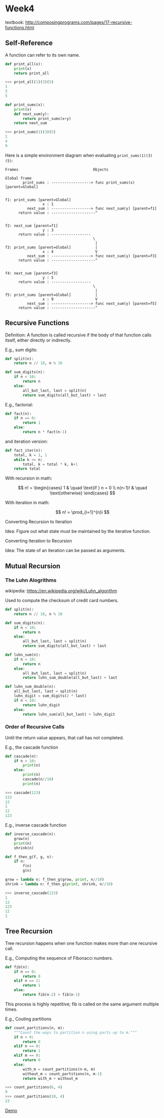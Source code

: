 # Week4

textbook: http://composingprograms.com/pages/17-recursive-functions.html

## Self-Reference

A function can refer to its own name.

```python
def print_all(x):
    print(x)
    return print_all

>>> print_all(1)(3)(5)
1
3
5

def print_sums(x):
    print(x)
    def next_sum(y):
        return print_sums(x+y)
    return next_sum

>>> print_sums(1)(3)(5)
1
4
9
```

Here is a simple environment diagram when evaluating `print_sums(1)(3)(5)`:

```text
Frames                                  Objects

Global frame
        print_sums : ------------------> func print_sums(x)  [parent=Global]


f1: print_sums [parent=Global]
                 x : 1
          next_sum : ------------------> func next_sum(y) [parent=f1]
      return value : --------------------^


f2: next_sum [parent=f1]
                 y : 3
      return value : ------------------
                                        \
                                         |
f3: print_sums [parent=Global]           |
                 x : 4                   V
          next_sum : ------------------> func next_sum(y) [parent=f3]
      return value : --------------------^


f4: next_sum [parent=f3]
                 y : 5
      return value : ------------------
                                        \
                                         |
f5: print_sums [parent=Global]           |
                 x : 9                   V
          next_sum : ------------------> func next_sum(y) [parent=f5]
      return value : --------------------^
```

## Recursive Functions

Definition: A function is called recursive if the body of that function calls itself, either directly or indirectly.

E.g., sum digits:

```python
def split(n):
    return n // 10, n % 10

def sum_digits(n):
    if n < 10:
        return n
    else:
        all_but_last, last = split(n)
        return sum_digits(all_but_last) + last
```

E.g., factorial:

```python
def fact(n):
    if n == 0:
        return 1
    else:
        return n * fact(n-1)
```

and iteration version:

```python
def fact_iter(n):
    total, k = 1, 1
    while k <= n:
        total, k = total * k, k+1
    return total
```

With recursion in math:

$$
n! =
    \begin{cases}
    1       & \quad \text{if } n = 0 \\
    n(n-1)! & \quad \text{otherwise}
    \end{cases}
$$

With iteration in math:

$$
n! = \prod_{i=1}^{n}i
$$

Converting Recursion to Iteration

Idea: Figure out what state must be maintained by the iterative function.

Converting Iteration to Recursion

Idea: The state of an iteration can be passed as arguments.

## Mutual Recursion

### The Luhn Alogrithms

wikipedia: https://en.wikipedia.org/wiki/Luhn_algorithm

Used to compute the checksum of credit card numbers.

```python
def split(n):
    return n // 10, n % 10

def sum_digits(n):
    if n < 10:
        return n
    else:
        all_but_last, last = split(n)
        return sum_digits(all_but_last) + last

def luhn_sum(n):
    if n < 10:
        return n
    else:
        all_but_last, last = split(n)
        return luhn_sum_double(all_but_last) + last

def luhn_sum_double(n):
    all_but_last, last = split(n)
    luhn_digit = sum_digits(2 * last)
    if n < 10:
        return luhn_digit
    else:
        return luhn_sum(all_but_last) + luhn_digit
```

### Order of Recursive Calls

Until the return value appears, that call has not completed.

E.g., the cascade function

```python
def cascade(n):
    if n < 10:
        print(n)
    else:
        print(n)
        cascade(n//10)
        print(n)

>>> cascade(123)
123
12
1
12
123
```

E.g., inverse cascade function

```python
def inverse_cascade(n):
    grow(n)
    print(n)
    shrink(n)

def f_then_g(f, g, n):
    if n:
        f(n)
        g(n)

grow = lambda n: f_then_g(grow, print, n//10)
shrink = lambda n: f_then_g(print, shrink, n//10)

>>> inverse_cascade(123)
1
12
123
12
1
```

## Tree Recursion

Tree recursion happens when one function makes more than one recursive call.

E.g., Computing the sequence of Fibonacci numbers.

```python
def fib(n):
    if n == 0:
        return 0
    elif n == 1:
        return 1
    else:
        return fib(n-2) + fib(n-1)
```

This process is highly repetitive; fib is called on the same argument multiple times.

E.g., Couting partitions

```python
def count_partitions(n, m):
    """Count the ways to partition n using parts up to m."""
    if n < 0:
        return 0
    elif n == 0:
        return 1
    elif m == 0:
        return 0
    else:
        with_m = count_partitions(n-m, m)
        without_m = count_partitions(n, m-1)
        return with_m + without_m

>>> count_partitions(6, 4)
9
>>> count_partitions(10, 4)
23
```

[Demo](demo/example/partitions.py)
